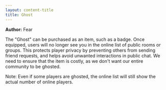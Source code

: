 ```yaml
---
layout: content-title
title: Ghost
---
```


<script>
$( document ).ready( function ( ) { $( 'h1' ).prepend( '<span class="badge badge-type">Item</span>&nbsp;' ) } );
</script>

<div class="content-linebreak"></div>

**Author:** Fear

The "Ghost" can be purchased as an item, such as a badge. Once equipped, users will no longer see you in the online list of public rooms or groups. This protects player privacy by preventing others from sending friend requests, and helps avoid unwanted interactions in public chat. We need to ensure that the item is costly, as we don't want our entire community to be ghosted.

Note: Even if some players are ghosted, the online list will still show the actual number of online players.

<div class="content-linebreak"></div>

<div class="content-image" data-url="/docs/assets/images/concepts/ghost.png" data-width="600px" data-label=""></div>

<div class="content-linebreak"></div>


